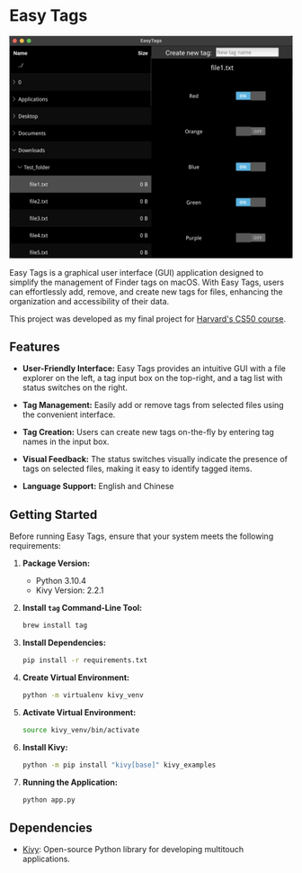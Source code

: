 # Easy Tags
<img src="./img/easy_tags_demo.png">

Easy Tags is a graphical user interface (GUI) application designed to simplify the management of Finder tags on macOS. With Easy Tags, users can effortlessly add, remove, and create new tags for files, enhancing the organization and accessibility of their data.

This project was developed as my final project for [Harvard's CS50 course](https://cs50.harvard.edu/x/2023/project/).

## Features

- **User-Friendly Interface:** Easy Tags provides an intuitive GUI with a file explorer on the left, a tag input box on the top-right, and a tag list with status switches on the right.

- **Tag Management:** Easily add or remove tags from selected files using the convenient interface.

- **Tag Creation:** Users can create new tags on-the-fly by entering tag names in the input box.

- **Visual Feedback:** The status switches visually indicate the presence of tags on selected files, making it easy to identify tagged items.

- **Language Support:** English and Chinese

## Getting Started

Before running Easy Tags, ensure that your system meets the following requirements:

1. **Package Version:**
    - Python 3.10.4
    - Kivy Version: 2.2.1

2. **Install `tag` Command-Line Tool:**
    ```bash
    brew install tag
    ```

3. **Install Dependencies:**
    ```bash
    pip install -r requirements.txt
    ```

4. **Create Virtual Environment:**
    ```bash
    python -m virtualenv kivy_venv
    ```

5. **Activate Virtual Environment:**
    ```bash
    source kivy_venv/bin/activate
    ```

6. **Install Kivy:**

    ```bash
    python -m pip install "kivy[base]" kivy_examples
    ```

7. **Running the Application:**
    ```bash
    python app.py
    ```

## Dependencies

- [Kivy](https://kivy.org/): Open-source Python library for developing multitouch applications.
